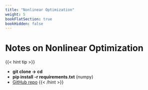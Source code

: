 ```yaml
---
title: "Nonlinear Optimization"
weight: 5
bookFlatSection: true
bookHidden: false
---
```


# **Notes on Nonlinear Optimization**

{{< hint tip >}}
- **git clone -> cd**
- **pip install -r requirements.txt** (numpy)
- [GitHub repo](https://github.com/roaked/nonlinear-opt-pattern-search-phd)
{{< /hint >}}
